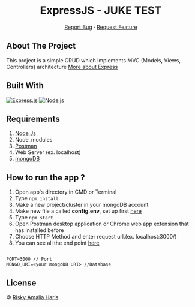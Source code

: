 <h1 align='center'>ExpressJS - JUKE TEST</h1>
  <p align="center">
    <a href="https://github.com/riskyamaliaharis/crud_ap_with_ejs/issues">Report Bug</a>
    ·
    <a href="https://github.com/riskyamaliaharis/crud_app_with_ejs/pulls">Request Feature</a>
  </p>

## About The Project

This project is a simple CRUD which implements MVC (Models, Views, Controllers) architecture
[More about Express](https://en.wikipedia.org/wiki/Express.js)

## Built With

[![Express.js](https://img.shields.io/badge/Express.js-4.x-orange.svg?style=rounded-square)](https://expressjs.com/en/starter/installing.html)
[![Node.js](https://img.shields.io/badge/Node.js-v.12.13-green.svg?style=rounded-square)](https://nodejs.org/)

## Requirements

1. <a href="https://nodejs.org/en/download/">Node Js</a>
2. Node_modules
3. <a href="https://www.getpostman.com/">Postman</a>
4. Web Server (ex. localhost)
5. <a href="https://www.mongodb.com/">mongoDB</a>

## How to run the app ?

1. Open app's directory in CMD or Terminal
2. Type `npm install`
3. Make a new project/cluster in your mongoDB account
4. Make new file a called **config.env**, set up first [here](#set-up-env-file)
5. Type `npm start`
6. Open Postman desktop application or Chrome web app extension that has installed before
7. Choose HTTP Method and enter request url.(ex. localhost:3000/)
8. You can see all the end point [here](https://documenter.getpostman.com/view/13454431/Tzm6kvge)

```

PORT=3000 // Port
MONGO_URI=<your mongoDB URI> //Database

```

## License

© [Risky Amalia Haris](https://github.com/riskyamaliaharis)<br>
